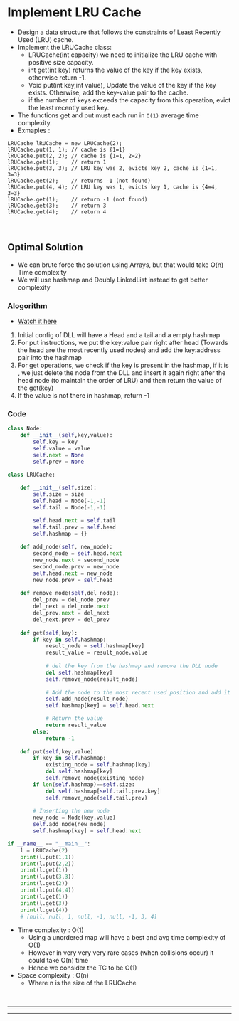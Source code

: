 # Implement LRU Cache

- Design a data structure that follows the constraints of Least Recently Used (LRU) cache.
- Implement the LRUCache class:
    - LRUCache(int capacity) we need to initialize the LRU cache with positive size capacity.
    - int get(int key) returns the value of the key if the key exists, otherwise return -1.
    - Void put(int key,int value), Update the value of the key if the key exists. Otherwise, add the key-value pair to the cache.
    - if the number of keys exceeds the capacity from this operation, evict the least recently used key.
- The functions get and put must each run in `O(1)` average time complexity.
- Exmaples : 
```
LRUCache lRUCache = new LRUCache(2);
lRUCache.put(1, 1); // cache is {1=1}
lRUCache.put(2, 2); // cache is {1=1, 2=2}
lRUCache.get(1);    // return 1
lRUCache.put(3, 3); // LRU key was 2, evicts key 2, cache is {1=1, 3=3}
lRUCache.get(2);    // returns -1 (not found)
lRUCache.put(4, 4); // LRU key was 1, evicts key 1, cache is {4=4, 3=3}
lRUCache.get(1);    // return -1 (not found)
lRUCache.get(3);    // return 3
lRUCache.get(4);    // return 4
```

<br>

## Optimal Solution 

- We can brute force the solution using Arrays, but that would take O(n) Time complexity 
- We will use hashmap and Doubly LinkedList instead to get better complexity 

### Alogorithm 

- [Watch it here](https://youtu.be/xDEuM5qa0zg?si=pvFBwfaqJjuScER6&t=312)
1. Initial config of DLL will have a Head and a tail and a empty hashmap
2. For put instructions, we put the key:value pair right after head (Towards the head are the most recently used nodes) and add the key:address pair into the hashmap
3. For get operations, we check if the key is present in the hashmap, if it is , we just delete the node from the DLL and insert it again right after the head node (to maintain the order of LRU) and then return the value of the get(key)
4. If the value is not there in hashmap, return -1

### Code 

```python
class Node:
    def __init__(self,key,value):
        self.key = key
        self.value = value
        self.next = None
        self.prev = None

class LRUCache:
    
    def __init__(self,size):
        self.size = size
        self.head = Node(-1,-1)
        self.tail = Node(-1,-1)

        self.head.next = self.tail
        self.tail.prev = self.head
        self.hashmap = {}
    
    def add_node(self, new_node):
        second_node = self.head.next
        new_node.next = second_node
        second_node.prev = new_node
        self.head.next = new_node
        new_node.prev = self.head
    
    def remove_node(self,del_node):
        del_prev = del_node.prev
        del_next = del_node.next
        del_prev.next = del_next
        del_next.prev = del_prev 
    
    def get(self,key):
        if key in self.hashmap:
            result_node = self.hashmap[key]
            result_value = result_node.value
            
            # del the key from the hashmap and remove the DLL node
            del self.hashmap[key]
            self.remove_node(result_node)
            
            # Add the node to the most recent used position and add it back into the hashmap
            self.add_node(result_node)
            self.hashmap[key] = self.head.next 

            # Return the value 
            return result_value
        else:
            return -1
    
    def put(self,key,value):
        if key in self.hashmap:
            existing_node = self.hashmap[key]
            del self.hashmap[key]
            self.remove_node(existing_node)
        if len(self.hashmap)==self.size:
            del self.hashmap[self.tail.prev.key]
            self.remove_node(self.tail.prev)
        
        # Inserting the new node 
        new_node = Node(key,value)
        self.add_node(new_node)
        self.hashmap[key] = self.head.next

if __name__ == "__main__":
    l = LRUCache(2)
    print(l.put(1,1))
    print(l.put(2,2))
    print(l.get(1))
    print(l.put(3,3))
    print(l.get(2))
    print(l.put(4,4))
    print(l.get(1))
    print(l.get(3))
    print(l.get(4))
    # [null, null, 1, null, -1, null, -1, 3, 4]
```
- Time complexity : O(1)
  - Using a unordered map will have a best and avg time complexity of O(1)
  - However in very very very rare cases (when collisions occur) it could take O(n) time
  - Hence we consider the TC to be O(1)
- Space complexity : O(n)
  - Where n is the size of the LRUCache 

<br>

---
---